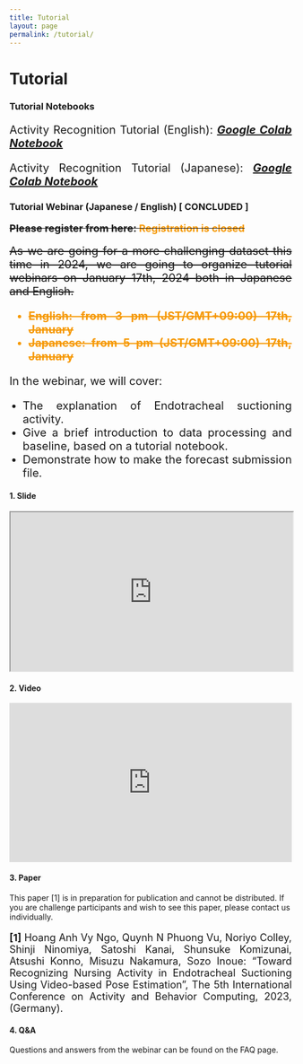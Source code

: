 ```yaml
---
title: Tutorial
layout: page
permalink: /tutorial/
---
```


<h1><strong>Tutorial</strong></h1>

<h3><strong>Tutorial Notebooks</strong></h3>
<p style="font-size:20px" align="justify">Activity Recognition Tutorial (English): 
    <em>
        <span style="color: #f69801">
            <a href="https://colab.research.google.com/drive/1ZINzt5hHXcuXYo3lM5RZ7lSJCnAtGSsP?usp=sharing">
                <strong>Google Colab Notebook</strong>
            </a>
        </span>
    </em>
</p>
<p style="font-size:20px" align="justify">Activity Recognition Tutorial (Japanese): 
    <em>
        <span style="color: #f69801">
            <a href="https://colab.research.google.com/drive/1a_8k9gG6F7Lda4Nwackp-Xt-ToUPdL8p?usp=sharing">
                <strong>Google Colab Notebook</strong>
            </a>
        </span>
    </em>
</p>

<h3><strong>Tutorial Webinar (Japanese / English) [ CONCLUDED ]</strong></h3>
<p style="font-size:18px" align="justify"><s><strong>Please register from here: <span style="color: #f69801">Registration is closed</span></strong></s></p>
<div style="font-size:20px" align="justify">
    <s>
        As we are going for a more challenging dataset this time in 2024, we are going to organize tutorial webinars on January 17th, 2024 both in Japanese and English.
    </s>
    <ul style="color: #f69801; font-weight: bold;">
      <li><del>English: from 3 pm (JST/GMT+09:00) 17th, January</del></li>
      <li><del>Japanese: from 5 pm (JST/GMT+09:00) 17th, January</del></li>
    </ul>
    <p>In the webinar, we will cover:</p>
</div>
<ul>
    <li style="font-size:20px" align="justify">The explanation of Endotracheal suctioning activity.</li>
    <li style="font-size:20px" align="justify">Give a brief introduction to data processing and baseline, based on a tutorial notebook.</li>
    <li style="font-size:20px" align="justify">Demonstrate how to make the forecast submission file.</li>
</ul>
<h4><strong>1. Slide</strong></h4>
<iframe src="https://drive.google.com/file/d/1Fr-K53izLc3Pl3padpYKdbAnJ1b0_dk1/preview" width="100%" style="aspect-ratio: 16 / 9" allow="autoplay"></iframe>

<h4><strong>2. Video</strong></h4>
<iframe width="100%" style="aspect-ratio: 16 / 9;" src="https://www.youtube.com/embed/XqqdSsRcdzU?si=hrjSh9RmizNBBEAi" title="YouTube video player" frameborder="0" allow="accelerometer; autoplay; clipboard-write; encrypted-media; gyroscope; picture-in-picture; web-share" allowfullscreen></iframe>

<h4><strong>3. Paper</strong></h4>
This paper [1] is in preparation for publication and cannot be distributed. If you are challenge participants and wish to see this paper, please  contact us individually.
<p style="font-size:18px" align="justify">
    <strong>[1]</strong>
    Hoang Anh Vy Ngo, Quynh N Phuong Vu, Noriyo Colley, Shinji Ninomiya, Satoshi Kanai, Shunsuke Komizunai, Atsushi Konno, Misuzu Nakamura, Sozo Inoue: “Toward Recognizing Nursing Activity in Endotracheal Suctioning Using Video-based Pose Estimation”, The 5th International Conference on Activity and Behavior Computing, 2023, (Germany).
</p>

<h4><strong>4. Q&A</strong></h4>
Questions and answers from the webinar can be found on the FAQ page.

